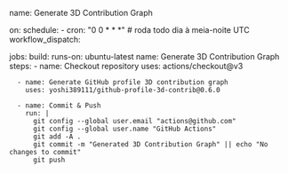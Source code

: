 name: Generate 3D Contribution Graph

on:
  schedule:
    - cron: "0 0 * * *" # roda todo dia à meia-noite UTC
  workflow_dispatch:

jobs:
  build:
    runs-on: ubuntu-latest
    name: Generate 3D Contribution Graph
    steps:
      - name: Checkout repository
        uses: actions/checkout@v3

      - name: Generate GitHub profile 3D contribution graph
        uses: yoshi389111/github-profile-3d-contrib@0.6.0

      - name: Commit & Push
        run: |
          git config --global user.email "actions@github.com"
          git config --global user.name "GitHub Actions"
          git add -A .
          git commit -m "Generated 3D Contribution Graph" || echo "No changes to commit"
          git push
